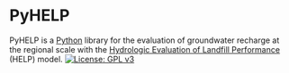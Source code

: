 # PyHELP
PyHELP is a [Python](https://www.python.org/) library for the evaluation of groundwater recharge at the regional scale with the [Hydrologic Evaluation of Landfill Performance](https://www.epa.gov/land-research/hydrologic-evaluation-landfill-performance-help-model) (HELP) model.
[![License: GPL v3](https://img.shields.io/badge/License-GPL%20v3-blue.svg)](./LICENSE)
